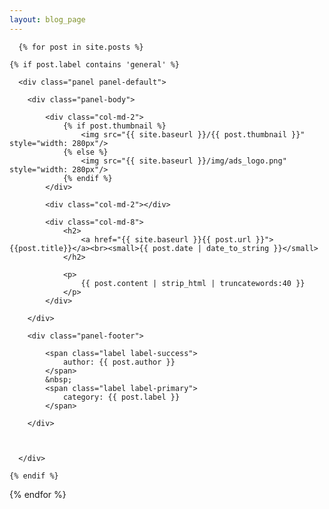 ```yaml
---
layout: blog_page
---
```


<div class="container">
    <div class="row">

      {% for post in site.posts %}

    {% if post.label contains 'general' %}

      <div class="panel panel-default">

        <div class="panel-body">

            <div class="col-md-2">
                {% if post.thumbnail %}
                    <img src="{{ site.baseurl }}/{{ post.thumbnail }}" style="width: 280px"/>
                {% else %}
                    <img src="{{ site.baseurl }}/img/ads_logo.png" style="width: 280px"/>
                {% endif %}
            </div>

            <div class="col-md-2"></div>

            <div class="col-md-8">
                <h2>
                    <a href="{{ site.baseurl }}{{ post.url }}">{{post.title}}</a><br><small>{{ post.date | date_to_string }}</small>
                </h2>

                <p>
                    {{ post.content | strip_html | truncatewords:40 }}
                </p>
            </div>

        </div>

        <div class="panel-footer">

            <span class="label label-success">
                author: {{ post.author }}
            </span>
            &nbsp;
            <span class="label label-primary">
                category: {{ post.label }}
            </span>

        </div>



      </div>

    {% endif %}

{% endfor %}
</div>
</div>
